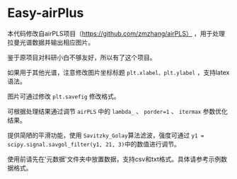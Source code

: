 # Easy-airPlus
本代码修改自airPLS项目（https://github.com/zmzhang/airPLS） ，用于处理拉曼光谱数据并输出相应图片。

鉴于原项目对科研小白不够友好，所以有了这个项目。

如果用于其他光谱，注意修改图片坐标标题 `plt.xlabel、plt.ylabel` ，支持latex语法。

图片可通过修改 `plt.savefig` 修改格式。

可根据处理结果通过调节 `airPLS` 中的 `lambda_` 、 `porder=1` 、 `itermax` 参数优化结果。

提供简陋的平滑功能，使用 `Savitzky_Golay`算法滤波，强度可通过 `y1 = scipy.signal.savgol_filter(y1, 21, 3)`中的数值进行调节。

使用前请先在'元数据'文件夹中放置数据，支持csv和txt格式。具体请参考示例数据格式。
